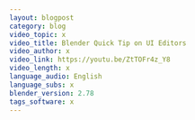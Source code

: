 ```yaml
---
layout: blogpost
category: blog
video_topic: x
video_title: Blender Quick Tip on UI Editors
video_author: x
video_link: https://youtu.be/ZtTOFr4z_Y8
video_length: x
language_audio: English
language_subs: x
blender_version: 2.78
tags_software: x
---
```

